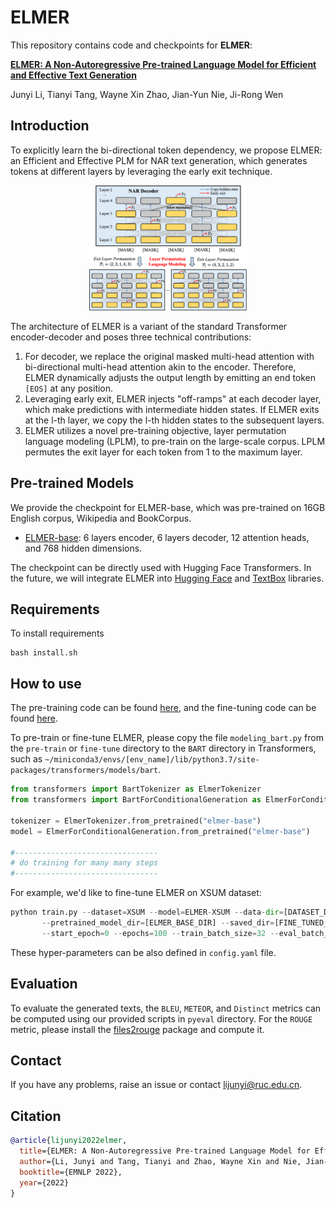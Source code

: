 # ELMER
This repository contains code and checkpoints for **ELMER**:

[**ELMER: A Non-Autoregressive Pre-trained Language Model for Efficient and Effective Text Generation**](https://arxiv.org/abs/2210.13304)

Junyi Li, Tianyi Tang, Wayne Xin Zhao, Jian-Yun Nie, Ji-Rong Wen

## Introduction

To explicitly learn the bi-directional token dependency, we propose ELMER: an Efficient and Effective PLM for NAR text generation, which generates tokens at different layers by leveraging the early exit technique.

<div align=center><img src="asset/model.png" alt="Cover" width="50%"/></div>

The architecture of ELMER is a variant of the standard Transformer encoder-decoder and poses three technical contributions:

1. For decoder, we replace the original masked multi-head attention with bi-directional multi-head attention akin to the encoder. Therefore, ELMER dynamically adjusts the output length by emitting an end token `[EOS]` at any position.
2. Leveraging early exit, ELMER injects "off-ramps" at each decoder layer, which make predictions with intermediate hidden states. If ELMER exits at the l-th layer, we copy the l-th hidden states to the subsequent layers.
3. ELMER utilizes a novel pre-training objective, layer permutation language modeling (LPLM), to pre-train on the large-scale corpus. LPLM permutes
the exit layer for each token from 1 to the maximum layer.

## Pre-trained Models

We provide the checkpoint for ELMER-base, which was pre-trained on 16GB English corpus, Wikipedia and BookCorpus.

- [ELMER-base](): 6 layers encoder, 6 layers decoder, 12 attention heads, and 768 hidden dimensions.

The checkpoint can be directly used with Hugging Face Transformers. In the future, we will integrate ELMER into [Hugging Face]() and [TextBox]() libraries.

## Requirements

To install requirements

```shell
bash install.sh
```

## How to use

The pre-training code can be found [here](pre-train), and the fine-tuning code can be found [here](fine-tune).

To pre-train or fine-tune ELMER, please copy the file `modeling_bart.py` from the `pre-train` or `fine-tune` directory to the `BART` directory in Transformers, such as `~/miniconda3/envs/[env_name]/lib/python3.7/site-packages/transformers/models/bart`.

```python
from transformers import BartTokenizer as ElmerTokenizer
from transformers import BartForConditionalGeneration as ElmerForConditionalGeneration

tokenizer = ElmerTokenizer.from_pretrained("elmer-base")
model = ElmerForConditionalGeneration.from_pretrained("elmer-base")

#--------------------------------
# do training for many many steps
#--------------------------------
```

For example, we'd like to fine-tune ELMER on XSUM dataset:

```python
python train.py --dataset=XSUM --model=ELMER-XSUM --data-dir=[DATASET_DIR] \
       --pretrained_model_dir=[ELMER_BASE_DIR] --saved_dir=[FINE_TUNED_MODEL_DIR] --log-dir=[LOG_DIR] \
       --start_epoch=0 --epochs=100 --train_batch_size=32 --eval_batch_size=32 --optimizer=adam --lr=2e-5
```

These hyper-parameters can be also defined in `config.yaml` file.

## Evaluation

To evaluate the generated texts, the `BLEU`, `METEOR`, and `Distinct` metrics can be computed using our provided scripts in `pyeval` directory. For the `ROUGE` metric, please install the [files2rouge](https://github.com/pltrdy/files2rouge) package and compute it.

## Contact

If you have any problems, raise an issue or contact <lijunyi@ruc.edu.cn>.

## Citation

```bibtex
@article{lijunyi2022elmer,
  title={ELMER: A Non-Autoregressive Pre-trained Language Model for Efficient and Effective Text Generation},
  author={Li, Junyi and Tang, Tianyi and Zhao, Wayne Xin and Nie, Jian-Yun and Wen, Ji-Rong},
  booktitle={EMNLP 2022},
  year={2022}
}
```
